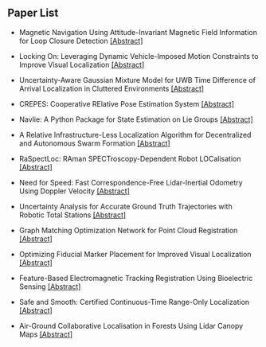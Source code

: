 ## Paper List

- Magnetic Navigation Using Attitude-Invariant Magnetic Field Information for Loop Closure Detection
[[Abstract]](https://events.infovaya.com/presentation?id=106958)

- Locking On: Leveraging Dynamic Vehicle-Imposed Motion Constraints to Improve Visual Localization
[[Abstract]](https://events.infovaya.com/presentation?id=106961)

- Uncertainty-Aware Gaussian Mixture Model for UWB Time Difference of Arrival Localization in Cluttered Environments
[[Abstract]](https://events.infovaya.com/presentation?id=106964)

- CREPES: Cooperative RElative Pose Estimation System
[[Abstract]](https://events.infovaya.com/presentation?id=106967)

- Navlie: A Python Package for State Estimation on Lie Groups
[[Abstract]](https://events.infovaya.com/presentation?id=106970)

- A Relative Infrastructure-Less Localization Algorithm for Decentralized and Autonomous Swarm Formation
[[Abstract]](https://events.infovaya.com/presentation?id=106973)

- RaSpectLoc: RAman SPECTroscopy-Dependent Robot LOCalisation
[[Abstract]](https://events.infovaya.com/presentation?id=106976)

- Need for Speed: Fast Correspondence-Free Lidar-Inertial Odometry Using Doppler Velocity
[[Abstract]](https://events.infovaya.com/presentation?id=106979)

- Uncertainty Analysis for Accurate Ground Truth Trajectories with Robotic Total Stations
[[Abstract]](https://events.infovaya.com/presentation?id=106982)

- Graph Matching Optimization Network for Point Cloud Registration
[[Abstract]](https://events.infovaya.com/presentation?id=106985)

- Optimizing Fiducial Marker Placement for Improved Visual Localization
[[Abstract]](https://events.infovaya.com/presentation?id=106988)

- Feature-Based Electromagnetic Tracking Registration Using Bioelectric Sensing
[[Abstract]](https://events.infovaya.com/presentation?id=106991)

- Safe and Smooth: Certified Continuous-Time Range-Only Localization
[[Abstract]](https://events.infovaya.com/presentation?id=106994)

- Air-Ground Collaborative Localisation in Forests Using Lidar Canopy Maps
[[Abstract]](https://events.infovaya.com/presentation?id=106997)

